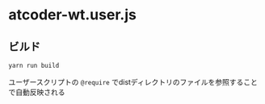 # atcoder-wt.user.js

## ビルド

```sh
yarn run build
```

ユーザースクリプトの `@require` でdistディレクトリのファイルを参照することで自動反映される
